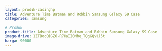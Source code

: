 ```yaml
---
layout: produk-casinghp
title: Adventure Time Batman and Robbin Samsung Galaxy S9 Case
categories: samsung

# Produk
product-title: Adventure Time Batman and Robbin Samsung Galaxy S9 Case
image-drive: 1ZTBocQIGZ6-R7HaII0Mbe_TQgGQvUJ5t
harga: 90000
---
```

